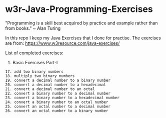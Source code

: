 # w3r-Java-Programming-Exercises
"Programming is a skill best acquired by practice and example rather than from books." ~ Alan Turing

In this repo I keep my Java Exercises that I done for practise.
The exercises are from: https://www.w3resource.com/java-exercises/


List of completed exercises:
  1. Basic Exercises Part-I
	
	17. add two binary numbers
	18. multiply two binary numbers
	19. convert a decimal number to a binary number
	20. convert a decimal number to a hexadecimal
	21. convert a decimal number to an octal
	22. convert a binary number to a decimal number
	23. convert a binary number to a hexadecimal number
	24. convert a binary number to an octal number
	25. convert an octal number to a decimal number
	26. convert an octal number to a binary number
